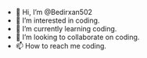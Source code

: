 - 👋 Hi, I’m @Bedirxan502
- 👀 I’m interested in coding.
- 🌱 I’m currently learning coding.
- 💞️ I’m looking to collaborate on coding.
- 📫 How to reach me coding.

<!---
Bedirxan502/Bedirxan502 is a ✨ special ✨ repository because its `README.md` (this file) appears on your GitHub profile.
You can click the Preview link to take a look at your changes.
--->
